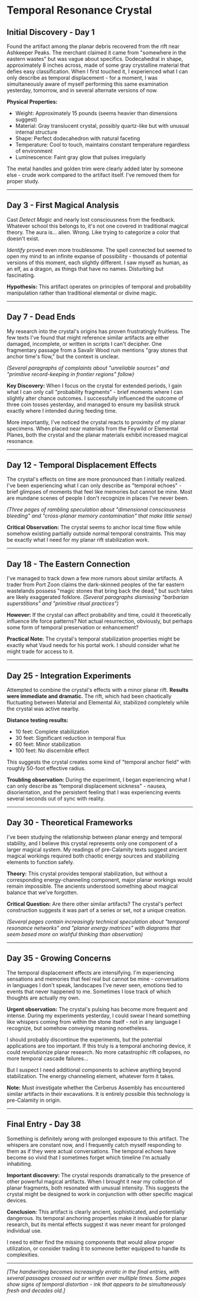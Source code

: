# Temporal Resonance Crystal

## Initial Discovery - Day 1

Found the artifact among the planar debris recovered from the rift near Ashkeeper Peaks. The merchant claimed it came from "somewhere in the eastern wastes" but was vague about specifics. Dodecahedral in shape, approximately 8 inches across, made of some gray crystalline material that defies easy classification. When I first touched it, I experienced what I can only describe as temporal displacement - for a moment, I was simultaneously aware of myself performing this same examination yesterday, tomorrow, and in several alternate versions of now.

**Physical Properties:**

- Weight: Approximately 15 pounds (seems heavier than dimensions suggest)
- Material: Gray translucent crystal, possibly quartz-like but with unusual internal structure
- Shape: Perfect dodecahedron with natural faceting
- Temperature: Cool to touch, maintains constant temperature regardless of environment
- Luminescence: Faint gray glow that pulses irregularly

The metal handles and golden trim were clearly added later by someone else - crude work compared to the artifact itself. I've removed them for proper study.

---

## Day 3 - First Magical Analysis

Cast _Detect Magic_ and nearly lost consciousness from the feedback. Whatever school this belongs to, it's not one covered in traditional magical theory. The aura is... alien. Wrong. Like trying to categorize a color that doesn't exist.

_Identify_ proved even more troublesome. The spell connected but seemed to open my mind to an infinite expanse of possibility - thousands of potential versions of this moment, each slightly different. I saw myself as human, as an elf, as a dragon, as things that have no names. Disturbing but fascinating.

**Hypothesis:** This artifact operates on principles of temporal and probability manipulation rather than traditional elemental or divine magic.

---

## Day 7 - Dead Ends

My research into the crystal's origins has proven frustratingly fruitless. The few texts I've found that might reference similar artifacts are either damaged, incomplete, or written in scripts I can't decipher. One fragmentary passage from a Savalir Wood ruin mentions "gray stones that anchor time's flow," but the context is unclear.

_(Several paragraphs of complaints about "unreliable sources" and "primitive record-keeping in frontier regions" follow)_

**Key Discovery:** When I focus on the crystal for extended periods, I gain what I can only call "probability fragments" - brief moments where I can slightly alter chance outcomes. I successfully influenced the outcome of three coin tosses yesterday, and managed to ensure my basilisk struck exactly where I intended during feeding time.

More importantly, I've noticed the crystal reacts to proximity of my planar specimens. When placed near materials from the Feywild or Elemental Planes, both the crystal and the planar materials exhibit increased magical resonance.

---

## Day 12 - Temporal Displacement Effects

The crystal's effects on time are more pronounced than I initially realized. I've been experiencing what I can only describe as "temporal echoes" - brief glimpses of moments that feel like memories but cannot be mine. Most are mundane scenes of people I don't recognize in places I've never been.

_(Three pages of rambling speculation about "dimensional consciousness bleeding" and "cross-planar memory contamination" that make little sense)_

**Critical Observation:** The crystal seems to anchor local time flow while somehow existing partially outside normal temporal constraints. This may be exactly what I need for my planar rift stabilization work.

---

## Day 18 - The Eastern Connection

I've managed to track down a few more rumors about similar artifacts. A trader from Port Zoon claims the dark-skinned peoples of the far eastern wastelands possess "magic stones that bring back the dead," but such tales are likely exaggerated folklore. _(Several paragraphs dismissing "barbarian superstitions" and "primitive ritual practices")_

**However:** If the crystal can affect probability and time, could it theoretically influence life force patterns? Not actual resurrection, obviously, but perhaps some form of temporal preservation or enhancement?

**Practical Note:** The crystal's temporal stabilization properties might be exactly what Vaud needs for his portal work. I should consider what he might trade for access to it.

---

## Day 25 - Integration Experiments

Attempted to combine the crystal's effects with a minor planar rift. **Results were immediate and dramatic.** The rift, which had been chaotically fluctuating between Material and Elemental Air, stabilized completely while the crystal was active nearby.

**Distance testing results:**

- 10 feet: Complete stabilization
- 30 feet: Significant reduction in temporal flux
- 60 feet: Minor stabilization
- 100 feet: No discernible effect

This suggests the crystal creates some kind of "temporal anchor field" with roughly 50-foot effective radius.

**Troubling observation:** During the experiment, I began experiencing what I can only describe as "temporal displacement sickness" - nausea, disorientation, and the persistent feeling that I was experiencing events several seconds out of sync with reality.

---

## Day 30 - Theoretical Frameworks

I've been studying the relationship between planar energy and temporal stability, and I believe this crystal represents only one component of a larger magical system. My readings of pre-Calamity texts suggest ancient magical workings required both chaotic energy sources and stabilizing elements to function safely.

**Theory:** This crystal provides temporal stabilization, but without a corresponding energy-channeling component, major planar workings would remain impossible. The ancients understood something about magical balance that we've forgotten.

**Critical Question:** Are there other similar artifacts? The crystal's perfect construction suggests it was part of a series or set, not a unique creation.

_(Several pages contain increasingly technical speculation about "temporal resonance networks" and "planar energy matrices" with diagrams that seem based more on wishful thinking than observation)_

---

## Day 35 - Growing Concerns

The temporal displacement effects are intensifying. I'm experiencing sensations and memories that feel real but cannot be mine - conversations in languages I don't speak, landscapes I've never seen, emotions tied to events that never happened to me. Sometimes I lose track of which thoughts are actually my own.

**Urgent observation:** The crystal's pulsing has become more frequent and intense. During my experiments yesterday, I could swear I heard something like whispers coming from within the stone itself - not in any language I recognize, but somehow conveying meaning nonetheless.

I should probably discontinue the experiments, but the potential applications are too important. If this truly is a temporal anchoring device, it could revolutionize planar research. No more catastrophic rift collapses, no more temporal cascade failures...

But I suspect I need additional components to achieve anything beyond stabilization. The energy channeling element, whatever form it takes.

**Note:** Must investigate whether the Cerberus Assembly has encountered similar artifacts in their excavations. It is entirely possible this technology is pre-Calamity in origin.

---

## Final Entry - Day 38

Something is definitely wrong with prolonged exposure to this artifact. The whispers are constant now, and I frequently catch myself responding to them as if they were actual conversations. The temporal echoes have become so vivid that I sometimes forget which timeline I'm actually inhabiting.

**Important discovery:** The crystal responds dramatically to the presence of other powerful magical artifacts. When I brought it near my collection of planar fragments, both resonated with unusual intensity. This suggests the crystal might be designed to work in conjunction with other specific magical devices.

**Conclusion:** This artifact is clearly ancient, sophisticated, and potentially dangerous. Its temporal anchoring properties make it invaluable for planar research, but its mental effects suggest it was never meant for prolonged individual use.

I need to either find the missing components that would allow proper utilization, or consider trading it to someone better equipped to handle its complexities.

---

_[The handwriting becomes increasingly erratic in the final entries, with several passages crossed out or written over multiple times. Some pages show signs of temporal distortion - ink that appears to be simultaneously fresh and decades old.]_